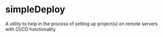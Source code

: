 # simpleDeploy
A utility to help in the process of setting up project(s) on remote servers with CI/CD functionality
